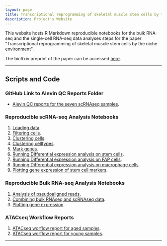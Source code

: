 ```yaml
---
layout: page
title: Transcriptional reprogramming of skeletal muscle stem cells by the niche environment
description: Project's Website
---
```



This website hosts R Markdown reproducible notebooks for the bulk RNA-seq and the single-cell RNA-seq data analyses steps for the paper "Transcriptional reprogramming of skeletal muscle stem cells by the niche environment". 


The bioRxiv preprint of the paper can be accessed [here](https://www.biorxiv.org/content/10.1101/2021.05.25.445621v1).


---------

## Scripts and Code

### GitHub Link to  Alevin QC Reports Folder

* <a href="{{ BASE_PATH }}/transcriptional_reprogramming_muscle_cells/assets/notebooks/alevin" target="_blank">Alevin QC reports for the seven scRNAseq samples</a>.

### Reproducible scRNA-seq Analysis Notebooks


 1. <a href="{{ BASE_PATH }}/transcriptional_reprogramming_muscle_cells/assets/notebooks/scrnaseq/1_load_data.nb.html" target="_blank">Loading data</a>.
 2. <a href="{{ BASE_PATH }}/transcriptional_reprogramming_muscle_cells/assets/notebooks/scrnaseq/2_filter_cells.nb.html" target="_blank">Filtering cells</a>.
 3. <a href="{{ BASE_PATH }}/transcriptional_reprogramming_muscle_cells/assets/notebooks/scrnaseq/3a_cluster.nb.html" target="_blank">Clustering cells</a>.
 4. <a href="{{ BASE_PATH }}/transcriptional_reprogramming_muscle_cells/assets/notebooks/scrnaseq/3b_cluster_celltypes.nb.html" target="_blank">Clustering celltypes</a>.
 5. <a href="{{ BASE_PATH }}/transcriptional_reprogramming_muscle_cells/assets/notebooks/scrnaseq/4_mark_genes.nb.html" target="_blank">Mark genes</a>.
 6. <a href="{{ BASE_PATH }}/transcriptional_reprogramming_muscle_cells/assets/notebooks/scrnaseq/5a_run_de_analysis_stem.nb.html" target="_blank"> Running Differential expression analysis on stem cells</a>.
 7. <a href="{{ BASE_PATH }}/transcriptional_reprogramming_muscle_cells/assets/notebooks/scrnaseq/5b_run_de_analysis_fap.nb.html" target="_blank">Running Differential expression analysis on FAP cells</a>.
 8. <a href="{{ BASE_PATH }}/transcriptional_reprogramming_muscle_cells/assets/notebooks/scrnaseq/5c_run_de_analysis_macrophage.nb.html" target="_blank">Running Differential expression analysis on macrophage cells</a>.
 9. <a href="{{ BASE_PATH }}/transcriptional_reprogramming_muscle_cells/assets/notebooks/scrnaseq/6_examine_genes_stem.nb.html" target="_blank">Plotting gene expression of stem cell markers</a>.



### Reproducible Bulk RNA-seq Analysis Notebooks


1. <a href="{{ BASE_PATH }}/transcriptional_reprogramming_muscle_cells/assets/notebooks/bulk_rnaseq/1_pseudoalign_bulk.nb.html" target="_blank">Analysis of pseudoaligned reads</a>.
2. <a href="{{ BASE_PATH }}/transcriptional_reprogramming_muscle_cells/assets/notebooks/bulk_rnaseq/2_combine_scrnaseq_bulk_stem.nb.html" target="_blank">Combining bulk RNAseq and scRNAseq data</a>.
3. <a href="{{ BASE_PATH }}/transcriptional_reprogramming_muscle_cells/assets/notebooks/bulk_rnaseq/3_plot_bulk.nb.html" target="_blank">Plotting gene expression</a>.


### ATACseq Workflow Reports

1. <a href="{{ BASE_PATH }}/transcriptional_reprogramming_muscle_cells/assets/notebooks/atacseq_analysis/atac_reports/qc_old.html" target="_blank">ATACseq worflow report for aged samples</a>.
2. <a href="{{ BASE_PATH }}/transcriptional_reprogramming_muscle_cells/assets/notebooks/atacseq_analysis/atac_reports/qc_yng.html" target="_blank">ATACseq worflow report for young samples</a>.


---------

